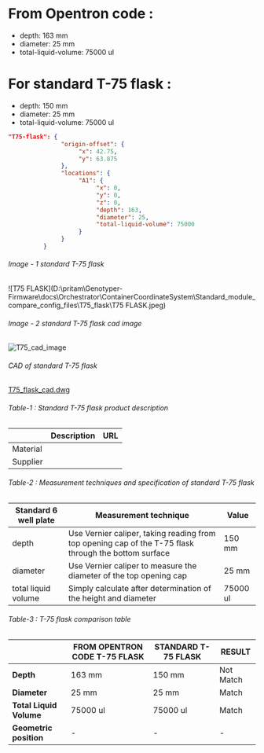 # From Opentron code :

- depth: 163 mm
- diameter: 25 mm
- total-liquid-volume: 75000 ul

# For standard T-75 flask :

- depth:  150 mm
- diameter: 25 mm
- total-liquid-volume: 75000 ul

```json T-25_flask code
"T75-flask": {
               "origin-offset": {
                    "x": 42.75,
                    "y": 63.875
               },
               "locations": {
                    "A1": {
                         "x": 0,
                         "y": 0,
                         "z": 0,
                         "depth": 163,
                         "diameter": 25,
                         "total-liquid-volume": 75000
                    }
               }
          }
```



###### Image - 1 standard T-75 flask

![T75 FLASK](D:\pritam\Genotyper-Firmware\docs\Orchestrator\ContainerCoordinateSystem\Standard_module_compare_config_files\T75_flask\T75 FLASK.jpeg)



###### Image - 2 standard T-75 flask cad image

![T75_cad_image](D:\pritam\Genotyper-Firmware\docs\Orchestrator\ContainerCoordinateSystem\Standard_module_compare_config_files\T75_flask\T75_cad_image.JPG)

###### CAD of standard T-75 flask

 [T75_flask_cad.dwg](T75_flask_cad.dwg) 



###### Table-1 : Standard T-75 flask product description

|          | Description | URL  |
| -------- | ----------- | ---- |
| Material |             |      |
| Supplier |             |      |





###### Table-2 : Measurement techniques and specification of standard T-75 flask

| Standard 6 well plate | Measurement technique                                        | Value    |
| --------------------- | ------------------------------------------------------------ | -------- |
| depth                 | Use Vernier caliper, taking reading from top opening cap of the T-75 flask through the bottom surface | 150 mm   |
| diameter              | Use Vernier caliper to measure the diameter of the top opening cap | 25 mm    |
| total liquid volume   | Simply calculate after determination of the height and diameter | 75000 ul |



###### Table-3 : T-75 flask comparison table

|                         | FROM OPENTRON CODE T-75 FLASK | STANDARD T-75 FLASK | RESULT    |
| ----------------------- | ----------------------------- | ------------------- | --------- |
| **Depth**               | 163 mm                        | 150 mm              | Not Match |
| **Diameter**            | 25 mm                         | 25 mm               | Match     |
| **Total Liquid Volume** | 75000 ul                      | 75000 ul            | Match     |
| **Geometric position**  | -                             | -                   | -         |